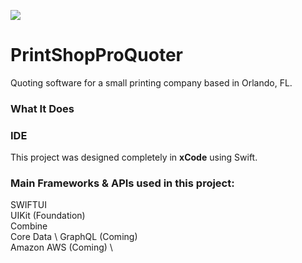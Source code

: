 
![](https://user-images.githubusercontent.com/49104738/76046548-2ad5a400-5f2e-11ea-9886-612eca459b4e.jpg)
# PrintShopProQuoter
Quoting software for a small printing company based in Orlando, FL. 


### What It Does


### IDE
This project was designed completely in **xCode** using Swift. 

### Main Frameworks & APIs used in this project:

SWIFTUI \
UIKit (Foundation)\
Combine \
Core Data \ 
GraphQL (Coming) \
Amazon AWS (Coming) \

